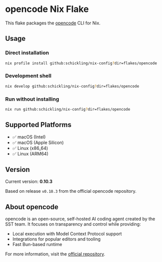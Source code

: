 # opencode Nix Flake

This flake packages the [opencode](https://github.com/sst/opencode) CLI for Nix.

## Usage

### Direct installation

```bash
nix profile install github:schickling/nix-config?dir=flakes/opencode
```

### Development shell

```bash
nix develop github:schickling/nix-config?dir=flakes/opencode
```

### Run without installing

```bash
nix run github:schickling/nix-config?dir=flakes/opencode
```

## Supported Platforms

- ✅ macOS (Intel)
- ✅ macOS (Apple Silicon)
- ✅ Linux (x86_64)
- ✅ Linux (ARM64)

## Version

Current version: **0.10.3**

Based on release `v0.10.3` from the official opencode repository.

## About opencode

opencode is an open-source, self-hosted AI coding agent created by the SST team. It focuses on transparency and control while providing:

- Local execution with Model Context Protocol support
- Integrations for popular editors and tooling
- Fast Bun-based runtime

For more information, visit the [official repository](https://github.com/sst/opencode).

